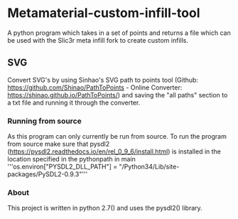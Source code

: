 # Metamaterial-custom-infill-tool
A python program which takes in a set of points and returns a file which can be used with the Slic3r meta infill fork to create custom infills.

## SVG
Convert SVG's by using Sinhao's SVG path to points tool (Github: https://github.com/Shinao/PathToPoints - Online Converter: https://shinao.github.io/PathToPoints/) and saving the "all paths" section to a txt file and running it through the converter.

### Running from source
As this program can only currently be run from source. To run the program from source make sure that pysdl2 (https://pysdl2.readthedocs.io/en/rel_0_9_6/install.html) is installed in the location specified in the pythonpath in main '''os.environ["PYSDL2_DLL_PATH"] = "/Python34/Lib/site-packages/PySDL2-0.9.3"'''

### About
This project is written in python 2.7() and uses the pysdl2() library.
